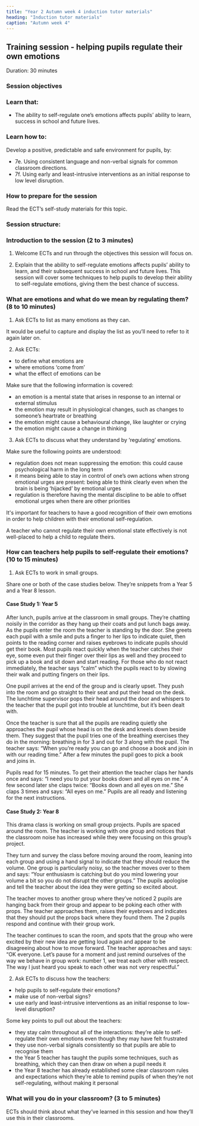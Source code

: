 ```yaml
---
title: "Year 2 Autumn week 4 induction tutor materials"
heading: "Induction tutor materials"
caption: "Autumn week 4"
---
```


## Training session - helping pupils regulate their own emotions

Duration: 30 minutes

### Session objectives

### Learn that:

- The ability to self-regulate one’s emotions affects pupils’ ability to learn, success in school and future lives.

### Learn how to:

Develop a positive, predictable and safe environment for pupils, by:

- 7e. Using consistent language and non-verbal signals for common classroom directions.
- 7f. Using early and least-intrusive interventions as an initial response to low level disruption.

### How to prepare for the session

Read the ECT’s self-study materials for this topic.

### Session structure:

### Introduction to the session (2 to 3 minutes)

1. Welcome ECTs and run through the objectives this session will focus on.

2. Explain that the ability to self-regulate emotions affects pupils’ ability to learn, and their subsequent success in school and future lives. 
This session will cover some techniques to help pupils to develop their ability to self-regulate emotions, giving them the best chance of success.

### What are emotions and what do we mean by regulating them? (8 to 10 minutes)

1. Ask ECTs to list as many emotions as they can.

It would be useful to capture and display the list as you’ll need to refer to it again later on.

2. Ask ECTs:

- to define what emotions are
- where emotions ‘come from’
- what the effect of emotions can be

Make sure that the following information is covered:

- an emotion is a mental state that arises in response to an internal or external stimulus
- the emotion may result in physiological changes, such as changes to someone’s heartrate or breathing
- the emotion might cause a behavioural change, like laughter or crying
- the emotion might cause a change in thinking

3. Ask ECTs to discuss what they understand by ‘regulating’ emotions.

Make sure the following points are understood:

- regulation does not mean suppressing the emotion: this could cause psychological harm in the long term
- it means being able to stay in control of one’s own actions when strong emotional urges are present: being able to think clearly even when the brain is being ‘hijacked’ by emotional urges
- regulation is therefore having the mental discipline to be able to offset emotional urges when there are other priorities

It's important for teachers to have a good recognition of their own emotions in order to help children with their emotional self-regulation.

A teacher who cannot regulate their own emotional state effectively is not well-placed to help a child to regulate theirs.

### How can teachers help pupils to self-regulate their emotions? (10 to 15 minutes)

1. Ask ECTs to work in small groups.

Share one or both of the case studies below. They’re snippets from a Year 5 and a Year 8 lesson.

#### Case Study 1: Year 5  

After lunch, pupils arrive at the classroom in small groups. They’re chatting noisily in the corridor as they hang up their coats and put lunch bags away. As the pupils enter the room the teacher is standing by the door. She greets each pupil with a smile and puts a finger to her lips to indicate quiet, then points to the reading corner and raises eyebrows to indicate pupils should get their book. Most pupils react quickly when the teacher catches their eye, some even put their finger over their lips as well and they proceed to pick up a book and sit down and start reading. For those who do not react immediately, the teacher says “calm” which the pupils react to by slowing their walk and putting fingers on their lips.   

One pupil arrives at the end of the group and is clearly upset. They push into the room and go straight to their seat and put their head on the desk. The lunchtime supervisor pops their head around the door and whispers to the teacher that the pupil got into trouble at lunchtime, but it’s been dealt with.

Once the teacher is sure that all the pupils are reading quietly she approaches the pupil whose head is on the desk and kneels down beside them. They suggest that the pupil tries one of the breathing exercises they do in the morning: breathing in for 3 and out for 3 along with the pupil. The teacher says: “When you’re ready you can go and choose a book and join in with our reading time.” After a few minutes the pupil goes to pick a book and joins in.

Pupils read for 15 minutes. To get their attention the teacher claps her hands once and says: “I need you to put your books down and all eyes on me.” A few second later she claps twice: “Books down and all eyes on me.” She claps 3 times and says: “All eyes on me.” Pupils are all ready and listening for the next instructions.

#### Case Study 2: Year 8

This drama class is working on small group projects. Pupils are spaced around the room. The teacher is working with one group and notices that the classroom noise has increased while they were focusing on this group’s project.

They turn and survey the class before moving around the room, leaning into each group and using a hand signal to indicate that they should reduce the volume. One group is particularly noisy, so the teacher moves over to them and says: “Your enthusiasm is catching but do you mind lowering your volume a bit so you do not disrupt the other groups.” The pupils apologise and tell the teacher about the idea they were getting so excited about.

The teacher moves to another group where they’ve noticed 2 pupils are hanging back from their group and appear to be poking each other with props. The teacher approaches them, raises their eyebrows and indicates that they should put the props back where they found them. The 2 pupils respond and continue with their group work.

The teacher continues to scan the room, and spots that the group who were excited by their new idea are getting loud again and appear to be disagreeing about how to move forward. The teacher approaches and says: “OK everyone. Let’s pause for a moment and just remind ourselves of the way we behave in group work: number 1, we treat each other with respect. The way I just heard you speak to each other was not very respectful.”

2. Ask ECTs to discuss how the teachers:

- help pupils to self-regulate their emotions?
- make use of non-verbal signs?
- use early and least-intrusive interventions as an initial response to low-level disruption?

Some key points to pull out about the teachers:

- they stay calm throughout all of the interactions: they’re able to self-regulate their own emotions even though they may have felt frustrated
- they use non-verbal signals consistently so that pupils are able to recognise them
- the Year 5 teacher has taught the pupils some techniques, such as breathing, which they can then draw on when a pupil needs it
- the Year 8 teacher has already established some clear classroom rules and expectations which they’re able to remind pupils of when they’re not self-regulating, without making it personal

### What will you do in your classroom? (3 to 5 minutes) 

ECTs should think about what they’ve learned in this session and how they’ll use this in their classrooms.